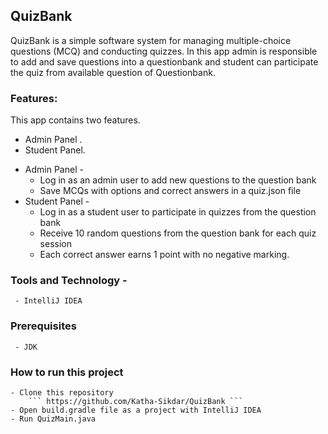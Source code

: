 ## QuizBank 
QuizBank is a simple software system for managing multiple-choice questions (MCQ) and conducting quizzes. In this app admin is responsible to add and save questions into a questionbank and student can participate the quiz from available question of Questionbank.

### Features: 
This app contains two features. 
  + Admin Panel .
  + Student Panel.
- Admin Panel - 
    + Log in as an admin user to add new questions to the question bank
    + Save MCQs with options and correct answers in a quiz.json file
- Student Panel -
    - Log in as a student user to participate in quizzes from the question bank
    - Receive 10 random questions from the question bank for each quiz session
    - Each correct answer earns 1 point with no negative marking.
### Tools and Technology -
     - IntelliJ IDEA
### Prerequisites
     - JDK
### How to run this project
    - Clone this repository
        ``` https://github.com/Katha-Sikdar/QuizBank ```
    - Open build.gradle file as a project with IntelliJ IDEA
    - Run QuizMain.java
